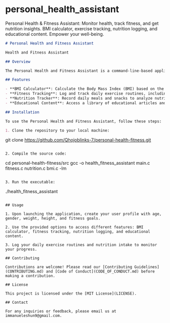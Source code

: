# personal_health_assistant
Personal Health &amp; Fitness Assistant: Monitor health, track fitness, and get nutrition insights. BMI calculator, exercise tracking, nutrition logging, and educational content. Empower your well-being.



```markdown
# Personal Health and Fitness Assistant

Health and Fitness Assistant

## Overview

The Personal Health and Fitness Assistant is a command-line-based application designed to help users monitor their health, track fitness activities, and receive personalized nutrition and exercise recommendations. This project aims to promote a healthier lifestyle by providing users with valuable tools and insights to achieve their health and fitness goals.

## Features

- **BMI Calculator**: Calculate the Body Mass Index (BMI) based on the user's height and weight.
- **Fitness Tracking**: Log and track daily exercise routines, including the type of exercise, duration, and intensity.
- **Nutrition Tracker**: Record daily meals and snacks to analyze nutritional intake.
- **Educational Content**: Access a library of educational articles and tips on nutrition, exercise, mental health, and overall well-being.

## Installation

To use the Personal Health and Fitness Assistant, follow these steps:

1. Clone the repository to your local machine:
   ```
   git clone https://github.com/Qhojoblinks-7/personal-health-fitness.git
   ```

2. Compile the source code:
   ```
   cd personal-health-fitness/src
   gcc -o health_fitness_assistant main.c fitness.c nutrition.c bmi.c -lm
   ```

3. Run the executable:
   ```
   ./health_fitness_assistant
   ```

## Usage

1. Upon launching the application, create your user profile with age, gender, weight, height, and fitness goals.

2. Use the provided options to access different features: BMI calculator, fitness tracking, nutrition logging, and educational content.

3. Log your daily exercise routines and nutrition intake to monitor your progress.

## Contributing

Contributions are welcome! Please read our [Contributing Guidelines](CONTRIBUTING.md) and [Code of Conduct](CODE_OF_CONDUCT.md) before making a contribution.

## License

This project is licensed under the [MIT License](LICENSE).

## Contact

For any inquiries or feedback, please email us at immanueleshun9@gmail.com.
```
